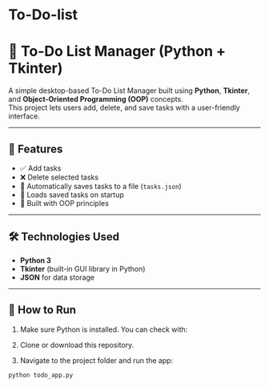 # To-Do-list
# 📝 To-Do List Manager (Python + Tkinter)

A simple desktop-based To-Do List Manager built using **Python**, **Tkinter**, and **Object-Oriented Programming (OOP)** concepts.  
This project lets users add, delete, and save tasks with a user-friendly interface.

---

## 🎯 Features

- ✅ Add tasks
- ❌ Delete selected tasks
- 💾 Automatically saves tasks to a file (`tasks.json`)
- 📂 Loads saved tasks on startup
- 📘 Built with OOP principles

---

## 🛠️ Technologies Used

- **Python 3**
- **Tkinter** (built-in GUI library in Python)
- **JSON** for data storage

---

## 🚀 How to Run

1. Make sure Python is installed. You can check with:

2. Clone or download this repository.

3. Navigate to the project folder and run the app:
```bash
python todo_app.py

